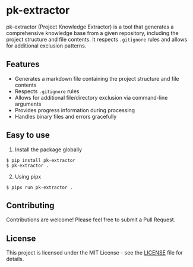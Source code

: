 # pk-extractor

pk-extractor (Project Knowledge Extractor) is a tool that generates a comprehensive knowledge base from a given repository, including the project structure and file contents. It respects `.gitignore` rules and allows for additional exclusion patterns.

## Features

- Generates a markdown file containing the project structure and file contents
- Respects `.gitignore` rules
- Allows for additional file/directory exclusion via command-line arguments
- Provides progress information during processing
- Handles binary files and errors gracefully


## Easy to use
1. Install the package globally
```
$ pip install pk-extractor
$ pk-extractor .

```

2. Using pipx
```
$ pipx run pk-extractor .
```


## Contributing

Contributions are welcome! Please feel free to submit a Pull Request.

## License

This project is licensed under the MIT License - see the [LICENSE](LICENSE) file for details.
